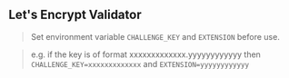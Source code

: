 Let's Encrypt Validator
-----------------------

> Set environment variable `CHALLENGE_KEY`
and `EXTENSION` before use.

> e.g. if the key is of format xxxxxxxxxxxxx.yyyyyyyyyyyy
then `CHALLENGE_KEY=xxxxxxxxxxxxx`
and `EXTENSION=yyyyyyyyyyyy`
